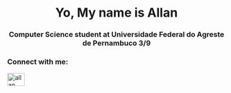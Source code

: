 <h1 align="center">Yo, My name is Allan</h1>
<h3 align="center">Computer Science student at Universidade Federal do Agreste de Pernambuco 3/9</h3>

<h3 align="left">Connect with me:</h3>
<p align="left">
<a href="https://www.linkedin.com/in/allan-jose-marinho" target="blank"><img align="center" src="https://raw.githubusercontent.com/rahuldkjain/github-profile-readme-generator/master/src/images/icons/Social/linked-in-alt.svg" alt="allan jose marinho" height="30" width="40" /></a>
</p>
